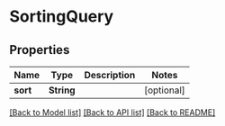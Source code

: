 # SortingQuery

## Properties
Name | Type | Description | Notes
------------ | ------------- | ------------- | -------------
**sort** | **String** |  | [optional] 

[[Back to Model list]](../README.md#documentation-for-models) [[Back to API list]](../README.md#documentation-for-api-endpoints) [[Back to README]](../README.md)


